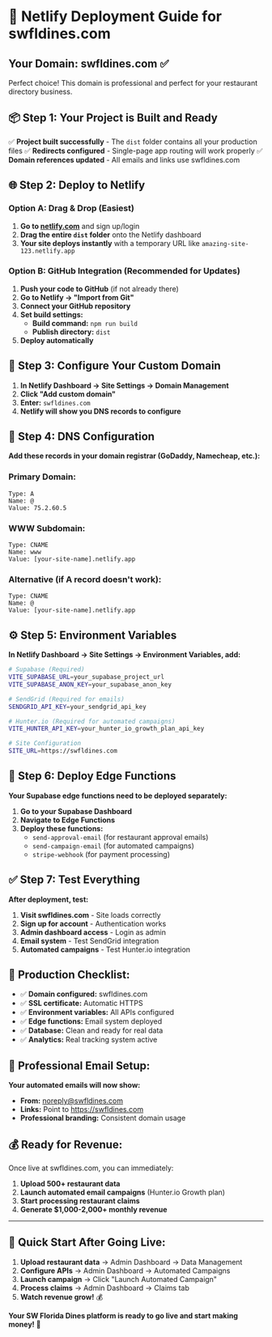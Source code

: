 # 🚀 Netlify Deployment Guide for swfldines.com

## Your Domain: swfldines.com ✅

Perfect choice! This domain is professional and perfect for your restaurant directory business.

## 📦 **Step 1: Your Project is Built and Ready**

✅ **Project built successfully** - The `dist` folder contains all your production files
✅ **Redirects configured** - Single-page app routing will work properly
✅ **Domain references updated** - All emails and links use swfldines.com

## 🌐 **Step 2: Deploy to Netlify**

### **Option A: Drag & Drop (Easiest)**

1. **Go to [netlify.com](https://netlify.com)** and sign up/login
2. **Drag the entire `dist` folder** onto the Netlify dashboard
3. **Your site deploys instantly** with a temporary URL like `amazing-site-123.netlify.app`

### **Option B: GitHub Integration (Recommended for Updates)**

1. **Push your code to GitHub** (if not already there)
2. **Go to Netlify → "Import from Git"**
3. **Connect your GitHub repository**
4. **Set build settings:**
   - **Build command:** `npm run build`
   - **Publish directory:** `dist`
5. **Deploy automatically**

## 🔧 **Step 3: Configure Your Custom Domain**

1. **In Netlify Dashboard → Site Settings → Domain Management**
2. **Click "Add custom domain"**
3. **Enter:** `swfldines.com`
4. **Netlify will show you DNS records to configure**

## 📡 **Step 4: DNS Configuration**

**Add these records in your domain registrar (GoDaddy, Namecheap, etc.):**

### **Primary Domain:**
```
Type: A
Name: @
Value: 75.2.60.5
```

### **WWW Subdomain:**
```
Type: CNAME
Name: www
Value: [your-site-name].netlify.app
```

### **Alternative (if A record doesn't work):**
```
Type: CNAME
Name: @
Value: [your-site-name].netlify.app
```

## ⚙️ **Step 5: Environment Variables**

**In Netlify Dashboard → Site Settings → Environment Variables, add:**

```bash
# Supabase (Required)
VITE_SUPABASE_URL=your_supabase_project_url
VITE_SUPABASE_ANON_KEY=your_supabase_anon_key

# SendGrid (Required for emails)
SENDGRID_API_KEY=your_sendgrid_api_key

# Hunter.io (Required for automated campaigns)
VITE_HUNTER_API_KEY=your_hunter_io_growth_plan_api_key

# Site Configuration
SITE_URL=https://swfldines.com
```

## 🚀 **Step 6: Deploy Edge Functions**

**Your Supabase edge functions need to be deployed separately:**

1. **Go to your Supabase Dashboard**
2. **Navigate to Edge Functions**
3. **Deploy these functions:**
   - `send-approval-email` (for restaurant approval emails)
   - `send-campaign-email` (for automated campaigns)
   - `stripe-webhook` (for payment processing)

## ✅ **Step 7: Test Everything**

**After deployment, test:**
1. **Visit swfldines.com** - Site loads correctly
2. **Sign up for account** - Authentication works
3. **Admin dashboard access** - Login as admin
4. **Email system** - Test SendGrid integration
5. **Automated campaigns** - Test Hunter.io integration

## 🎯 **Production Checklist:**

- ✅ **Domain configured:** swfldines.com
- ✅ **SSL certificate:** Automatic HTTPS
- ✅ **Environment variables:** All APIs configured
- ✅ **Edge functions:** Email system deployed
- ✅ **Database:** Clean and ready for real data
- ✅ **Analytics:** Real tracking system active

## 📧 **Professional Email Setup:**

**Your automated emails will now show:**
- **From:** noreply@swfldines.com
- **Links:** Point to https://swfldines.com
- **Professional branding:** Consistent domain usage

## 💰 **Ready for Revenue:**

Once live at swfldines.com, you can immediately:
1. **Upload 500+ restaurant data**
2. **Launch automated email campaigns** (Hunter.io Growth plan)
3. **Start processing restaurant claims**
4. **Generate $1,000-2,000+ monthly revenue**

---

## 🚀 **Quick Start After Going Live:**

1. **Upload restaurant data** → Admin Dashboard → Data Management
2. **Configure APIs** → Admin Dashboard → Automated Campaigns
3. **Launch campaign** → Click "Launch Automated Campaign"
4. **Process claims** → Admin Dashboard → Claims tab
5. **Watch revenue grow!** 💰

**Your SW Florida Dines platform is ready to go live and start making money! 🌴**